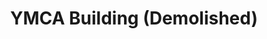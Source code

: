 ---
events:
- audio_id: sa-rwb-016
  building: YMCA Building (Demolished)
  categories: ymca-building-(demolished)
  description: Students formed NC State's first African American Cultural Center,
    which was originally located in the YMCA building (the building was later replaced
    by Kamphoefner Hall).
  event_decade: '1970'
  event_id: '78'
  excerpt: Students formed NC State's first African American Cultural Center, which
    was originally located in the YMCA building (the building was later replaced by
    Kamphoefner Hall).
  image id (orig): '0004020'
  image_caption: Entrance to YMCA Building, North Carolina State College; a gift from
    John D. Rockefeller covered half the cost of construction.
  image_id: '0004020'
  image_link: https://d.lib.ncsu.edu/collections/catalog/0004020
  redirect_from: /events/22/index.html
  start_date: 01/01/1970
  title: First African American Cultural Center Formed
  year: '1970'
lat: '35.784625'
layout: post
lng: '-78.66561'
order: 21
permalink: places/ymca-building-demolished/
place: ymca-building-demolished
route:
  code: Ok
  routes:
  - distance: 1648.797
    duration: 1180.125
    geometry:
      coordinates:
      - - -78.665764
        - 35.78468
      - - -78.665706
        - 35.784787
      - - -78.665605
        - 35.785006
      - - -78.665669
        - 35.785044
      - - -78.665709
        - 35.785068
      - - -78.665864
        - 35.785121
      - - -78.666248
        - 35.785235
      - - -78.666358
        - 35.785267
      - - -78.666417
        - 35.785282
      - - -78.666484
        - 35.785287
      - - -78.666529
        - 35.785275
      - - -78.666602
        - 35.785253
      - - -78.666694
        - 35.785212
      - - -78.666808
        - 35.785122
      - - -78.666961
        - 35.785046
      - - -78.667114
        - 35.785022
      - - -78.667217
        - 35.785029
      - - -78.667286
        - 35.785047
      - - -78.667345
        - 35.785059
      - - -78.66738
        - 35.785066
      - - -78.667394
        - 35.785069
      - - -78.667613
        - 35.785127
      - - -78.66767
        - 35.785142
      - - -78.667751
        - 35.785161
      - - -78.667817
        - 35.785177
      - - -78.668444
        - 35.785338
      - - -78.668533
        - 35.785347
      - - -78.668762
        - 35.78541
      - - -78.669474
        - 35.785602
      - - -78.669645
        - 35.785646
      - - -78.670376
        - 35.785831
      - - -78.670399
        - 35.785831
      - - -78.670521
        - 35.785825
      - - -78.670612
        - 35.785829
      - - -78.670804
        - 35.785836
      - - -78.670981
        - 35.785832
      - - -78.671085
        - 35.785816
      - - -78.671152
        - 35.785818
      - - -78.671275
        - 35.785814
      - - -78.671307
        - 35.785763
      - - -78.671445
        - 35.785722
      - - -78.671573
        - 35.785705
      - - -78.671644
        - 35.78573
      - - -78.671682
        - 35.785745
      - - -78.671729
        - 35.785764
      - - -78.671799
        - 35.785792
      - - -78.672088
        - 35.785893
      - - -78.672459
        - 35.786023
      - - -78.672533
        - 35.786056
      - - -78.673149
        - 35.786285
      - - -78.673207
        - 35.786306
      - - -78.673263
        - 35.786327
      - - -78.673298
        - 35.786341
      - - -78.673349
        - 35.78636
      - - -78.673451
        - 35.786378
      - - -78.673625
        - 35.786487
      - - -78.673698
        - 35.78655
      - - -78.673791
        - 35.786601
      - - -78.673883
        - 35.786635
      - - -78.674044
        - 35.786741
      - - -78.674098
        - 35.786779
      - - -78.674133
        - 35.786754
      - - -78.674174
        - 35.78672
      - - -78.674275
        - 35.786793
      - - -78.674314
        - 35.786818
      - - -78.674355
        - 35.78684
      - - -78.674394
        - 35.786857
      - - -78.674435
        - 35.786868
      - - -78.674464
        - 35.786872
      - - -78.674493
        - 35.786874
      - - -78.67451
        - 35.786873
      - - -78.674525
        - 35.78687
      - - -78.674537
        - 35.786865
      - - -78.674548
        - 35.786859
      - - -78.674563
        - 35.786846
      - - -78.674574
        - 35.78683
      - - -78.674593
        - 35.786784
      - - -78.674646
        - 35.786664
      - - -78.674826
        - 35.786352
      - - -78.674845
        - 35.786307
      - - -78.674856
        - 35.786278
      - - -78.674931
        - 35.78633
      - - -78.675005
        - 35.786384
      - - -78.675032
        - 35.786375
      - - -78.675058
        - 35.786326
      - - -78.67509
        - 35.786269
      - - -78.675115
        - 35.786288
      - - -78.675158
        - 35.786306
      - - -78.675185
        - 35.786251
      - - -78.675264
        - 35.786279
      - - -78.675428
        - 35.786338
      - - -78.675401
        - 35.78639
      - - -78.675416
        - 35.786458
      - - -78.675427
        - 35.786515
      - - -78.675579
        - 35.786583
      - - -78.67619
        - 35.78681
      - - -78.676308
        - 35.786839
      - - -78.67639
        - 35.786872
      - - -78.676455
        - 35.786885
      - - -78.676433
        - 35.786932
      - - -78.676848
        - 35.787099
      - - -78.6769
        - 35.787015
      - - -78.676915
        - 35.786997
      - - -78.676932
        - 35.786988
      - - -78.676946
        - 35.786984
      - - -78.676962
        - 35.786983
      - - -78.676984
        - 35.786985
      - - -78.677009
        - 35.786991
      - - -78.677692
        - 35.787248
      - - -78.677789
        - 35.787293
      - - -78.67789
        - 35.787341
      - - -78.678027
        - 35.787404
      - - -78.678137
        - 35.787447
      - - -78.680013
        - 35.788135
      - - -78.680088
        - 35.788153
      - - -78.680146
        - 35.788171
      - - -78.680959
        - 35.788518
      type: LineString
    legs:
    - admins:
      - iso_3166_1: US
        iso_3166_1_alpha3: USA
      distance: 1648.797
      duration: 1180.125
      steps:
      - distance: 39.044
        driving_side: right
        duration: 27.496
        geometry:
          coordinates:
          - - -78.665764
            - 35.78468
          - - -78.665706
            - 35.784787
          - - -78.665605
            - 35.785006
          type: LineString
        intersections:
        - admin_index: 0
          bearings:
          - 23
          entry:
          - true
          geometry_index: 0
          is_urban: true
          location:
          - -78.665764
          - 35.78468
          mapbox_streets_v8:
            class: street
          out: 0
        maneuver:
          bearing_after: 23
          bearing_before: 0
          instruction: Walk north on Boney Drive.
          location:
          - -78.665764
          - 35.78468
          type: depart
        mode: walking
        name: Boney Drive
        weight: 27.496
      - distance: 541
        driving_side: right
        duration: 389.986
        geometry:
          coordinates:
          - - -78.665605
            - 35.785006
          - - -78.665669
            - 35.785044
          - - -78.665709
            - 35.785068
          - - -78.665864
            - 35.785121
          - - -78.666248
            - 35.785235
          - - -78.666358
            - 35.785267
          - - -78.666417
            - 35.785282
          - - -78.666484
            - 35.785287
          - - -78.666529
            - 35.785275
          - - -78.666602
            - 35.785253
          - - -78.666694
            - 35.785212
          - - -78.666808
            - 35.785122
          - - -78.666961
            - 35.785046
          - - -78.667114
            - 35.785022
          - - -78.667217
            - 35.785029
          - - -78.667286
            - 35.785047
          - - -78.667345
            - 35.785059
          - - -78.66738
            - 35.785066
          - - -78.667394
            - 35.785069
          - - -78.667613
            - 35.785127
          - - -78.66767
            - 35.785142
          - - -78.667751
            - 35.785161
          - - -78.667817
            - 35.785177
          - - -78.668444
            - 35.785338
          - - -78.668533
            - 35.785347
          - - -78.668762
            - 35.78541
          - - -78.669474
            - 35.785602
          - - -78.669645
            - 35.785646
          - - -78.670376
            - 35.785831
          - - -78.670399
            - 35.785831
          - - -78.670521
            - 35.785825
          - - -78.670612
            - 35.785829
          - - -78.670804
            - 35.785836
          - - -78.670981
            - 35.785832
          - - -78.671085
            - 35.785816
          - - -78.671152
            - 35.785818
          - - -78.671275
            - 35.785814
          type: LineString
        intersections:
        - admin_index: 0
          bearings:
          - 201
          - 306
          duration: 4.93
          entry:
          - false
          - true
          geometry_index: 2
          in: 0
          is_urban: true
          location:
          - -78.665605
          - 35.785006
          mapbox_streets_v8:
            class: service
          out: 1
          turn_weight: 5
          weight: 9.93
        - admin_index: 0
          bearings:
          - 126
          - 301
          duration: 40.141
          entry:
          - false
          - true
          geometry_index: 3
          in: 0
          is_urban: true
          location:
          - -78.665669
          - 35.785044
          mapbox_streets_v8:
            class: service
          out: 1
          weight: 40.141
        - admin_index: 0
          bearings:
          - 110
          - 290
          duration: 24.944
          entry:
          - false
          - true
          geometry_index: 6
          in: 0
          is_urban: true
          location:
          - -78.666248
          - 35.785235
          mapbox_streets_v8:
            class: service
          out: 1
          turn_duration: 1
          turn_weight: 1
          weight: 24.944
        - admin_index: 0
          bearings:
          - 70
          - 241
          duration: 44.366
          entry:
          - false
          - true
          geometry_index: 11
          in: 0
          is_urban: true
          location:
          - -78.666602
          - 35.785253
          mapbox_streets_v8:
            class: service
          out: 1
          weight: 44.366
        - admin_index: 0
          bearings:
          - 95
          - 287
          duration: 8.451
          entry:
          - false
          - true
          geometry_index: 16
          in: 0
          is_urban: true
          location:
          - -78.667217
          - 35.785029
          mapbox_streets_v8:
            class: service
          out: 1
          weight: 8.451
        - admin_index: 0
          bearings:
          - 105
          - 284
          duration: 3.113
          entry:
          - false
          - true
          geometry_index: 18
          in: 0
          is_urban: true
          location:
          - -78.667345
          - 35.785059
          mapbox_streets_v8:
            class: service
          out: 1
          turn_duration: 1
          turn_weight: 1
          weight: 3.113
        - admin_index: 0
          bearings:
          - 104
          - 288
          duration: 15.493
          entry:
          - false
          - true
          geometry_index: 19
          in: 0
          is_urban: true
          location:
          - -78.66738
          - 35.785066
          mapbox_streets_v8:
            class: service
          out: 1
          weight: 15.493
        - admin_index: 0
          bearings:
          - 108
          - 288
          duration: 4.521
          entry:
          - false
          - true
          geometry_index: 21
          in: 0
          is_urban: true
          location:
          - -78.667613
          - 35.785127
          mapbox_streets_v8:
            class: service
          out: 1
          turn_duration: 1
          turn_weight: 1
          weight: 4.521
        - admin_index: 0
          bearings:
          - 108
          - 286
          duration: 6.634
          entry:
          - false
          - true
          geometry_index: 22
          in: 0
          is_urban: true
          location:
          - -78.66767
          - 35.785142
          mapbox_streets_v8:
            class: service
          out: 1
          turn_duration: 1
          turn_weight: 1
          weight: 6.634
        - admin_index: 0
          bearings:
          - 106
          - 287
          duration: 53.113
          entry:
          - false
          - true
          geometry_index: 23
          in: 0
          is_urban: true
          location:
          - -78.667751
          - 35.785161
          mapbox_streets_v8:
            class: service
          out: 1
          turn_duration: 1
          turn_weight: 1
          weight: 53.113
        - admin_index: 0
          bearings:
          - 97
          - 289
          duration: 15.493
          entry:
          - false
          - true
          geometry_index: 26
          in: 0
          is_urban: true
          location:
          - -78.668533
          - 35.785347
          mapbox_streets_v8:
            class: service
          out: 1
          weight: 15.493
        - admin_index: 0
          bearings:
          - 109
          - 288
          duration: 60.155
          entry:
          - false
          - true
          geometry_index: 27
          in: 0
          is_urban: true
          location:
          - -78.668762
          - 35.78541
          mapbox_streets_v8:
            class: service
          out: 1
          turn_duration: 1
          turn_weight: 1
          weight: 60.155
        - admin_index: 0
          bearings:
          - 108
          - 287
          duration: 50
          entry:
          - false
          - true
          geometry_index: 29
          in: 0
          is_urban: true
          location:
          - -78.669645
          - 35.785646
          mapbox_streets_v8:
            class: service
          out: 1
          weight: 50
        - admin_index: 0
          bearings:
          - 103
          - 267
          duration: 8.746
          entry:
          - false
          - true
          geometry_index: 31
          in: 0
          is_urban: true
          location:
          - -78.670399
          - 35.785831
          mapbox_streets_v8:
            class: service
          out: 1
          turn_duration: 1
          turn_weight: 1
          weight: 8.746
        - admin_index: 0
          bearings:
          - 87
          - 273
          duration: 6.634
          entry:
          - false
          - true
          geometry_index: 32
          in: 0
          is_urban: true
          location:
          - -78.670521
          - 35.785825
          mapbox_streets_v8:
            class: service
          out: 1
          turn_duration: 1
          turn_weight: 1
          weight: 6.634
        - admin_index: 0
          bearings:
          - 93
          - 273
          duration: 24.239
          entry:
          - false
          - true
          geometry_index: 33
          in: 0
          is_urban: true
          location:
          - -78.670612
          - 35.785829
          mapbox_streets_v8:
            class: service
          out: 1
          turn_duration: 1
          turn_weight: 1
          weight: 24.239
        - admin_index: 0
          bearings:
          - 88
          - 259
          duration: 11.268
          entry:
          - false
          - true
          geometry_index: 35
          in: 0
          is_urban: true
          location:
          - -78.670981
          - 35.785832
          mapbox_streets_v8:
            class: service
          out: 1
          weight: 11.268
        - admin_index: 0
          bearings:
          - 90
          - 268
          entry:
          - false
          - true
          geometry_index: 37
          in: 0
          is_urban: true
          location:
          - -78.671152
          - 35.785818
          mapbox_streets_v8:
            class: service
          out: 1
        maneuver:
          bearing_after: 306
          bearing_before: 21
          instruction: Turn left onto the walkway.
          location:
          - -78.665605
          - 35.785006
          modifier: left
          type: turn
        mode: walking
        name: ''
        weight: 394.986
      - distance: 290
        driving_side: right
        duration: 208.225
        geometry:
          coordinates:
          - - -78.671275
            - 35.785814
          - - -78.671307
            - 35.785763
          - - -78.671445
            - 35.785722
          - - -78.671573
            - 35.785705
          - - -78.671644
            - 35.78573
          - - -78.671682
            - 35.785745
          - - -78.671729
            - 35.785764
          - - -78.671799
            - 35.785792
          - - -78.672088
            - 35.785893
          - - -78.672459
            - 35.786023
          - - -78.672533
            - 35.786056
          - - -78.673149
            - 35.786285
          - - -78.673207
            - 35.786306
          - - -78.673263
            - 35.786327
          - - -78.673298
            - 35.786341
          - - -78.673349
            - 35.78636
          - - -78.673451
            - 35.786378
          - - -78.673625
            - 35.786487
          - - -78.673698
            - 35.78655
          - - -78.673791
            - 35.786601
          - - -78.673883
            - 35.786635
          - - -78.674044
            - 35.786741
          - - -78.674098
            - 35.786779
          type: LineString
        intersections:
        - admin_index: 0
          bearings:
          - 88
          - 213
          duration: 21.831
          entry:
          - false
          - true
          geometry_index: 38
          in: 0
          is_urban: true
          location:
          - -78.671275
          - 35.785814
          mapbox_streets_v8:
            class: service
          out: 1
          weight: 21.831
        - admin_index: 0
          bearings:
          - 81
          - 293
          duration: 4.93
          entry:
          - false
          - true
          geometry_index: 41
          in: 0
          is_urban: true
          location:
          - -78.671573
          - 35.785705
          mapbox_streets_v8:
            class: service
          out: 1
          weight: 4.93
        - admin_index: 0
          bearings:
          - 113
          - 296
          duration: 2.817
          entry:
          - false
          - true
          geometry_index: 42
          in: 0
          is_urban: true
          location:
          - -78.671644
          - 35.78573
          mapbox_streets_v8:
            class: service
          out: 1
          weight: 2.817
        - admin_index: 0
          bearings:
          - 116
          - 296
          duration: 4.521
          entry:
          - false
          - true
          geometry_index: 43
          in: 0
          is_urban: true
          location:
          - -78.671682
          - 35.785745
          mapbox_streets_v8:
            class: service
          out: 1
          turn_duration: 1
          turn_weight: 1
          weight: 4.521
        - admin_index: 0
          bearings:
          - 116
          - 296
          duration: 24.648
          entry:
          - false
          - true
          geometry_index: 44
          in: 0
          is_urban: true
          location:
          - -78.671729
          - 35.785764
          mapbox_streets_v8:
            class: service
          out: 1
          weight: 24.648
        - admin_index: 0
          bearings:
          - 113
          - 293
          duration: 25.352
          entry:
          - false
          - true
          geometry_index: 46
          in: 0
          is_urban: true
          location:
          - -78.672088
          - 35.785893
          mapbox_streets_v8:
            class: service
          out: 1
          weight: 25.352
        - admin_index: 0
          bearings:
          - 113
          - 299
          duration: 6.634
          entry:
          - false
          - true
          geometry_index: 47
          in: 0
          is_urban: true
          location:
          - -78.672459
          - 35.786023
          mapbox_streets_v8:
            class: service
          out: 1
          turn_duration: 1
          turn_weight: 1
          weight: 6.634
        - admin_index: 0
          bearings:
          - 119
          - 295
          duration: 42.958
          entry:
          - false
          - true
          geometry_index: 48
          in: 0
          is_urban: true
          location:
          - -78.672533
          - 35.786056
          mapbox_streets_v8:
            class: service
          out: 1
          weight: 42.958
        - admin_index: 0
          bearings:
          - 115
          - 294
          duration: 7.746
          entry:
          - false
          - true
          geometry_index: 49
          in: 0
          is_urban: true
          location:
          - -78.673149
          - 35.786285
          mapbox_streets_v8:
            class: service
          out: 1
          weight: 7.746
        - admin_index: 0
          bearings:
          - 115
          - 296
          duration: 2.817
          entry:
          - false
          - true
          geometry_index: 51
          in: 0
          is_urban: true
          location:
          - -78.673263
          - 35.786327
          mapbox_streets_v8:
            class: service
          out: 1
          weight: 2.817
        - admin_index: 0
          bearings:
          - 116
          - 295
          duration: 4.521
          entry:
          - false
          - true
          geometry_index: 52
          in: 0
          is_urban: true
          location:
          - -78.673298
          - 35.786341
          mapbox_streets_v8:
            class: service
          out: 1
          turn_duration: 1
          turn_weight: 1
          weight: 4.521
        - admin_index: 0
          bearings:
          - 115
          - 282
          duration: 54.225
          entry:
          - false
          - true
          geometry_index: 53
          in: 0
          is_urban: true
          location:
          - -78.673349
          - 35.78636
          mapbox_streets_v8:
            class: service
          out: 1
          weight: 54.225
        - admin_index: 0
          bearings:
          - 129
          - 311
          entry:
          - false
          - true
          geometry_index: 59
          in: 0
          is_urban: true
          location:
          - -78.674044
          - 35.786741
          mapbox_streets_v8:
            class: service
          out: 1
          turn_duration: 1
          turn_weight: 1
        maneuver:
          bearing_after: 213
          bearing_before: 268
          instruction: Turn left onto the walkway.
          location:
          - -78.671275
          - 35.785814
          modifier: left
          type: turn
        mode: walking
        name: ''
        weight: 208.225
      - distance: 46
        driving_side: right
        duration: 33.394
        geometry:
          coordinates:
          - - -78.674098
            - 35.786779
          - - -78.674133
            - 35.786754
          - - -78.674174
            - 35.78672
          - - -78.674275
            - 35.786793
          - - -78.674314
            - 35.786818
          - - -78.674355
            - 35.78684
          - - -78.674394
            - 35.786857
          - - -78.674435
            - 35.786868
          - - -78.674464
            - 35.786872
          - - -78.674493
            - 35.786874
          - - -78.67451
            - 35.786873
          - - -78.674525
            - 35.78687
          type: LineString
        intersections:
        - admin_index: 0
          bearings:
          - 131
          - 229
          duration: 2.817
          entry:
          - false
          - true
          geometry_index: 60
          in: 0
          is_urban: true
          location:
          - -78.674098
          - 35.786779
          mapbox_streets_v8:
            class: service
          out: 1
          weight: 2.817
        - admin_index: 0
          bearings:
          - 49
          - 224
          duration: 4.521
          entry:
          - false
          - true
          geometry_index: 61
          in: 0
          is_urban: true
          location:
          - -78.674133
          - 35.786754
          mapbox_streets_v8:
            class: service
          out: 1
          turn_duration: 1
          turn_weight: 1
          weight: 4.521
        - admin_index: 0
          bearings:
          - 44
          - 312
          entry:
          - false
          - true
          geometry_index: 62
          in: 0
          is_urban: true
          location:
          - -78.674174
          - 35.78672
          mapbox_streets_v8:
            class: service
          out: 1
        maneuver:
          bearing_after: 229
          bearing_before: 311
          instruction: Turn left onto the walkway.
          location:
          - -78.674098
          - 35.786779
          modifier: left
          type: turn
        mode: walking
        name: ''
        weight: 33.394
      - distance: 73
        driving_side: right
        duration: 51.408
        geometry:
          coordinates:
          - - -78.674525
            - 35.78687
          - - -78.674537
            - 35.786865
          - - -78.674548
            - 35.786859
          - - -78.674563
            - 35.786846
          - - -78.674574
            - 35.78683
          - - -78.674593
            - 35.786784
          - - -78.674646
            - 35.786664
          - - -78.674826
            - 35.786352
          - - -78.674845
            - 35.786307
          - - -78.674856
            - 35.786278
          type: LineString
        intersections:
        - admin_index: 0
          bearings:
          - 91
          - 221
          entry:
          - false
          - true
          geometry_index: 71
          in: 0
          is_urban: true
          location:
          - -78.674525
          - 35.78687
          mapbox_streets_v8:
            class: service
          out: 1
        maneuver:
          bearing_after: 221
          bearing_before: 271
          instruction: Turn left onto the walkway.
          location:
          - -78.674525
          - 35.78687
          modifier: left
          type: turn
        mode: walking
        name: ''
        weight: 51.408
      - distance: 18
        driving_side: right
        duration: 14.676
        geometry:
          coordinates:
          - - -78.674856
            - 35.786278
          - - -78.674931
            - 35.78633
          - - -78.675005
            - 35.786384
          type: LineString
        intersections:
        - admin_index: 0
          bearings:
          - 18
          - 311
          duration: 6.338
          entry:
          - false
          - true
          geometry_index: 80
          in: 0
          is_urban: true
          location:
          - -78.674856
          - 35.786278
          mapbox_streets_v8:
            class: service
          out: 1
          weight: 6.338
        - admin_index: 0
          bearings:
          - 131
          - 312
          entry:
          - false
          - true
          geometry_index: 81
          in: 0
          is_urban: true
          location:
          - -78.674931
          - 35.78633
          mapbox_streets_v8:
            class: service
          out: 1
          turn_duration: 2
          turn_weight: 2
        maneuver:
          bearing_after: 311
          bearing_before: 198
          instruction: Turn right onto the walkway.
          location:
          - -78.674856
          - 35.786278
          modifier: right
          type: turn
        mode: walking
        name: ''
        weight: 14.676
      - distance: 16
        driving_side: right
        duration: 12.268
        geometry:
          coordinates:
          - - -78.675005
            - 35.786384
          - - -78.675032
            - 35.786375
          - - -78.675058
            - 35.786326
          - - -78.67509
            - 35.786269
          type: LineString
        intersections:
        - admin_index: 0
          bearings:
          - 132
          - 248
          duration: 2.113
          entry:
          - false
          - true
          geometry_index: 82
          in: 0
          is_urban: true
          location:
          - -78.675005
          - 35.786384
          mapbox_streets_v8:
            class: service
          out: 1
          weight: 2.113
        - admin_index: 0
          bearings:
          - 68
          - 203
          duration: 4.225
          entry:
          - false
          - true
          geometry_index: 83
          in: 0
          is_urban: true
          location:
          - -78.675032
          - 35.786375
          mapbox_streets_v8:
            class: service
          out: 1
          weight: 4.225
        - admin_index: 0
          bearings:
          - 23
          - 204
          entry:
          - false
          - true
          geometry_index: 84
          in: 0
          is_urban: true
          location:
          - -78.675058
          - 35.786326
          mapbox_streets_v8:
            class: service
          out: 1
          turn_duration: 1
          turn_weight: 1
        maneuver:
          bearing_after: 248
          bearing_before: 312
          instruction: Turn left onto the walkway.
          location:
          - -78.675005
          - 35.786384
          modifier: left
          type: turn
        mode: walking
        name: ''
        weight: 12.268
      - distance: 14
        driving_side: right
        duration: 9.859
        geometry:
          coordinates:
          - - -78.67509
            - 35.786269
          - - -78.675115
            - 35.786288
          - - -78.675158
            - 35.786306
          - - -78.675185
            - 35.786251
          type: LineString
        intersections:
        - admin_index: 0
          bearings:
          - 24
          - 304
          entry:
          - false
          - true
          geometry_index: 85
          in: 0
          is_urban: true
          location:
          - -78.67509
          - 35.786269
          mapbox_streets_v8:
            class: service
          out: 1
        maneuver:
          bearing_after: 304
          bearing_before: 204
          instruction: Turn right onto the walkway.
          location:
          - -78.67509
          - 35.786269
          modifier: right
          type: turn
        mode: walking
        name: ''
        weight: 9.859
      - distance: 24
        driving_side: right
        duration: 16.901
        geometry:
          coordinates:
          - - -78.675185
            - 35.786251
          - - -78.675264
            - 35.786279
          - - -78.675428
            - 35.786338
          type: LineString
        intersections:
        - admin_index: 0
          bearings:
          - 30
          - 294
          duration: 5.634
          entry:
          - false
          - true
          geometry_index: 88
          in: 0
          is_urban: true
          location:
          - -78.675185
          - 35.786251
          mapbox_streets_v8:
            class: service
          out: 1
          weight: 5.634
        - admin_index: 0
          bearings:
          - 114
          - 294
          entry:
          - false
          - true
          geometry_index: 89
          in: 0
          is_urban: true
          location:
          - -78.675264
          - 35.786279
          mapbox_streets_v8:
            class: service
          out: 1
        maneuver:
          bearing_after: 294
          bearing_before: 210
          instruction: Turn right onto the walkway.
          location:
          - -78.675185
          - 35.786251
          modifier: right
          type: turn
        mode: walking
        name: ''
        weight: 16.901
      - distance: 122
        driving_side: right
        duration: 86.915
        geometry:
          coordinates:
          - - -78.675428
            - 35.786338
          - - -78.675401
            - 35.78639
          - - -78.675416
            - 35.786458
          - - -78.675427
            - 35.786515
          - - -78.675579
            - 35.786583
          - - -78.67619
            - 35.78681
          - - -78.676308
            - 35.786839
          - - -78.67639
            - 35.786872
          - - -78.676455
            - 35.786885
          type: LineString
        intersections:
        - admin_index: 0
          bearings:
          - 23
          - 114
          duration: 4.225
          entry:
          - true
          - false
          geometry_index: 90
          in: 1
          is_urban: true
          location:
          - -78.675428
          - 35.786338
          mapbox_streets_v8:
            class: service
          out: 0
          weight: 4.225
        - admin_index: 0
          bearings:
          - 203
          - 350
          duration: 5.634
          entry:
          - false
          - true
          geometry_index: 91
          in: 0
          is_urban: true
          location:
          - -78.675401
          - 35.78639
          mapbox_streets_v8:
            class: service
          out: 1
          weight: 5.634
        - admin_index: 0
          bearings:
          - 170
          - 351
          duration: 5.225
          entry:
          - false
          - true
          geometry_index: 92
          in: 0
          is_urban: true
          location:
          - -78.675416
          - 35.786458
          mapbox_streets_v8:
            class: service
          out: 1
          turn_duration: 1
          turn_weight: 1
          weight: 5.225
        - admin_index: 0
          bearings:
          - 171
          - 299
          duration: 67.606
          entry:
          - false
          - true
          geometry_index: 93
          in: 0
          is_urban: true
          location:
          - -78.675427
          - 35.786515
          mapbox_streets_v8:
            class: service
          out: 1
          weight: 67.606
        - admin_index: 0
          bearings:
          - 116
          - 284
          entry:
          - false
          - true
          geometry_index: 97
          in: 0
          is_urban: true
          location:
          - -78.67639
          - 35.786872
          mapbox_streets_v8:
            class: service
          out: 1
        maneuver:
          bearing_after: 23
          bearing_before: 294
          instruction: Turn right onto the walkway.
          location:
          - -78.675428
          - 35.786338
          modifier: right
          type: turn
        mode: walking
        name: ''
        weight: 86.915
      - distance: 6
        driving_side: right
        duration: 4.225
        geometry:
          coordinates:
          - - -78.676455
            - 35.786885
          - - -78.676433
            - 35.786932
          type: LineString
        intersections:
        - admin_index: 0
          bearings:
          - 21
          - 104
          entry:
          - true
          - false
          geometry_index: 98
          in: 1
          is_urban: true
          location:
          - -78.676455
          - 35.786885
          mapbox_streets_v8:
            class: service
          out: 0
        maneuver:
          bearing_after: 21
          bearing_before: 284
          instruction: Turn right.
          location:
          - -78.676455
          - 35.786885
          modifier: right
          type: turn
        mode: walking
        name: ''
        weight: 4.225
      - distance: 42
        driving_side: right
        duration: 29.577
        geometry:
          coordinates:
          - - -78.676433
            - 35.786932
          - - -78.676848
            - 35.787099
          type: LineString
        intersections:
        - admin_index: 0
          bearings:
          - 201
          - 296
          entry:
          - false
          - true
          geometry_index: 99
          in: 0
          is_urban: true
          location:
          - -78.676433
          - 35.786932
          mapbox_streets_v8:
            class: street
          out: 1
          turn_weight: 5
        maneuver:
          bearing_after: 296
          bearing_before: 21
          instruction: Turn left onto Thurman Drive.
          location:
          - -78.676433
          - 35.786932
          modifier: left
          type: turn
        mode: walking
        name: Thurman Drive
        weight: 34.577
      - distance: 417.753
        driving_side: right
        duration: 295.193
        geometry:
          coordinates:
          - - -78.676848
            - 35.787099
          - - -78.6769
            - 35.787015
          - - -78.676915
            - 35.786997
          - - -78.676932
            - 35.786988
          - - -78.676946
            - 35.786984
          - - -78.676962
            - 35.786983
          - - -78.676984
            - 35.786985
          - - -78.677009
            - 35.786991
          - - -78.677692
            - 35.787248
          - - -78.677789
            - 35.787293
          - - -78.67789
            - 35.787341
          - - -78.678027
            - 35.787404
          - - -78.678137
            - 35.787447
          - - -78.680013
            - 35.788135
          - - -78.680088
            - 35.788153
          - - -78.680146
            - 35.788171
          - - -78.680959
            - 35.788518
          type: LineString
        intersections:
        - admin_index: 0
          bearings:
          - 116
          - 212
          duration: 70.423
          entry:
          - false
          - true
          geometry_index: 100
          in: 0
          is_urban: true
          location:
          - -78.676848
          - 35.787099
          mapbox_streets_v8:
            class: street_limited
          out: 1
          weight: 70.423
        - admin_index: 0
          bearings:
          - 118
          - 300
          duration: 161.268
          entry:
          - false
          - true
          geometry_index: 109
          in: 0
          is_urban: true
          location:
          - -78.677789
          - 35.787293
          mapbox_streets_v8:
            class: street_limited
          out: 1
          weight: 161.268
        - admin_index: 0
          bearings:
          - 111
          - 295
          classes:
          - restricted
          entry:
          - false
          - true
          geometry_index: 114
          in: 0
          is_urban: true
          location:
          - -78.680088
          - 35.788153
          mapbox_streets_v8:
            class: service
          out: 1
          turn_duration: 1
          turn_weight: 601
        maneuver:
          bearing_after: 212
          bearing_before: 296
          instruction: Turn left to stay on Thurman Drive.
          location:
          - -78.676848
          - 35.787099
          modifier: left
          type: continue
        mode: walking
        name: Thurman Drive
        weight: 895.192
      - distance: 0
        driving_side: right
        duration: 0
        geometry:
          coordinates:
          - - -78.680959
            - 35.788518
          - - -78.680959
            - 35.788518
          type: LineString
        intersections:
        - admin_index: 0
          bearings:
          - 118
          entry:
          - true
          geometry_index: 116
          in: 0
          location:
          - -78.680959
          - 35.788518
        maneuver:
          bearing_after: 0
          bearing_before: 298
          instruction: Your destination is on the left.
          location:
          - -78.680959
          - 35.788518
          modifier: left
          type: arrive
        mode: walking
        name: Thurman Drive
        weight: 0
      summary: Boney Drive, Thurman Drive
      weight: 1790.125
    weight: 1790.125
    weight_name: pedestrian
  waypoints:
  - distance: 15.198
    location:
    - -78.665764
    - 35.78468
    name: Boney Drive
  - distance: 22.847
    location:
    - -78.680959
    - 35.788518
    name: Thurman Drive
title: YMCA Building (Demolished)

---